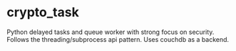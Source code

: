 crypto_task
============

Python delayed tasks and queue worker with strong focus on security. Follows the threading/subprocess api pattern. Uses couchdb as a backend. 